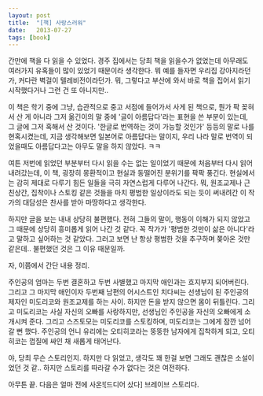```yaml
---
layout: post
title:  "[책] 사랑스러워"
date:   2013-07-27
tags: [book]
---
```


간만에 책을 다 읽을 수 있었다. 경주 집에서는 당최 책을 읽을수가 없었는데 아무래도 여러가지 유혹들이 많이 있었기 때문이라 생각한다. 뭐 예를 들자면 우리집 강아지라던가, 커다란 벽걸이 텔레비전이라던가. 뭐, 그렇다고 부산에 와서 바로 책을 집어서 읽기 시작했다거나 그런 건 또 아니지만.. 

  이 책은 학기 중에 그냥, 습관적으로 중고 서점에 들어가서 사게 된 책으로, 뭔가 팍 꽂혀서 산 게 아니라 그저 옮긴이의 말 중에 '글이 아름답다'라는 표현을 쓴 부분이 있는데, 그 글에 그저 혹해서 산 것이다. '한글로 번역하는 것이 가능할 것인가' 등등의 말로 나를 현혹시켰는데, 지금 생각해보면 일본어로 아름답다는 말이지, 우리 나라 말로 번역이 되었을때도 아름답다고는 아무도 말을 하지 않았다. ㅋㅋ 

  여튼 저번에 읽었던 부분부터 다시 읽을 수는 없는 일이었기 때문에 처음부터 다시 읽어내려갔는데, 이 책, 굉장히 몽환적이고 현실과 동떨어진 분위기를 팍팍 풍긴다. 현실에서는 감히 제대로 다루기 힘든 일들을 극히 자연스럽게 다루어 나간다. 뭐, 원조교제나 근친상간, 집착이나 스토킹 같은 것들을 마치 평범한 일상이라도 되는 듯이 써내려간 이 작가의 대담성은 찬사를 받아 마땅하다고 생각한다. 

  하지만 글을 보는 내내 상당히 불편했다. 전혀 그들의 말이, 행동이 이해가 되지 않았고 그 때문에 상당히 흥미롭게 읽어 나간 것 같다. 꼭 작가가 '평범한 것만이 삶은 아니다'라고 말하고 싶어하는 것 같았다. 그러고 보면 난 항상 평범한 것을 추구하며 쫒아온 것만 같은데.. 불편했던 것은 그 이유 때문일까. 

  자, 이쯤에서 간단 내용 정리. 

  주인공의 엄마는 두번 결혼하고 두번 사별했고 마지막 애인과는 흐지부지 되어버린다. 그리고 그 마지막 애인이자 두번째 남편의 어시스트인 치다씨는 선생님이 된 주인공의 제자인 미도리코와 원조교제를 하는 사이. 하지만 돈을 받지 않으면 몸이 뒤틀린다. 그리고 미도리코는 사실 자신의 오빠를 사랑하지만, 선생님인 주인공을 자신의 오빠에게 소개시켜 준다. 그리고 스즈토모는 미도리코를 스토킹하며, 미도리코는 그에게 잠깐 넘어갈 뻔 했다. 주인공의 언니 유리에는 오티히코라는 뚱뚱한 남자에게 집착하게 되고, 오티히코는 껍질에 싸인 채 새롭게 태어난다. 

  야, 당최 무슨 스토리인지. 하지만 다 읽었고, 생각도 꽤 한걸 보면 그래도 괜찮은 소설이었던 것 같.. 하지만 스토리를 따라갈 수가 없다는 것은 여전하다. 

  아무튼 끝. 다음은 얼마 전에 사온![드디어 샀다] 브레이브 스토리다.